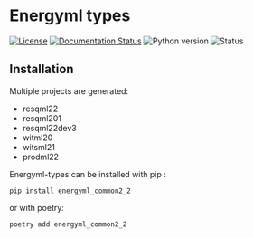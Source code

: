 <!--
Copyright (c) 2022-2023 Geosiris.
SPDX-License-Identifier: Apache-2.0
-->
Energyml types
==============

[![License](https://img.shields.io/pypi/l/resqml22)](https://github.com/geosiris-technologies/energyml-python-generator/blob/main/LICENSE)
[![Documentation Status](https://readthedocs.org/projects/energyml-python-generator/badge/?version=latest)](https://energyml-python-generator.readthedocs.io/en/latest/?badge=latest)
![Python version](https://img.shields.io/pypi/pyversions/resqml22)
![Status](https://img.shields.io/pypi/status/resqml22)




Installation
------------

Multiple projects are generated: 

- resqml22
- resqml201
- resqml22dev3
- witml20
- witsml21
- prodml22

Energyml-types can be installed with pip : 

```console
pip install energyml_common2_2
```

or with poetry: 
```console
poetry add energyml_common2_2
```
